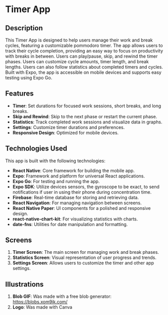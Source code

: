 # Timer App

## Description

This Timer App is designed to help users manage their work and break cycles, featuring a customizable pommodoro timer. The app allows users to track their cycle completion, providing an easy way to focus on productivity with breaks in between. Users can play/pause, skip, and rewind the timer phases. Users can customize cycle amounts, timer length, and break lengths. Users can also follow statistics about completed timers and cycles. Built with Expo, the app is accessible on mobile devices and supports easy testing using Expo Go.

## Features

- **Timer**: Set durations for focused work sessions, short breaks, and long breaks.
- **Skip and Rewind**: Skip to the next phase or restart the current phase.
- **Statistics**: Track completed work sessions and visualize data in graphs.
- **Settings**: Customize timer durations and preferences.
- **Responsive Design**: Optimized for mobile devices.

## Technologies Used

This app is built with the following technologies:

- **React Native**: Core framework for building the mobile app.
- **Expo**: Framework and platform for universal React applications.
- **Expo Go**: For testing and running the app.
- **Expo SDK**: Utilize devices sensors, the gyroscope to be exact, to send notifications if user in using their phone during concentration time.
- **Firebase**: Real-time database for storing and retrieving data.
- **React Navigation**: For managing navigation between screens.
- **React Native Paper**: UI components for a polished and responsive design.
- **react-native-chart-kit**: For visualizing statistics with charts.
- **date-fns**: Utilities for date manipulation and formatting.

## Screens

1. **Timer Screen**: The main screen for managing work and break phases.
2. **Statistics Screen**: Visual representation of user progress and trends.
3. **Settings Screen**: Allows users to customize the timer and other app settings.

## Illustrations

1. **Blob GIF**: Was made with a free blob generator: https://blobs.xom9ik.com/
2. **Logo**: Was made with Canva
